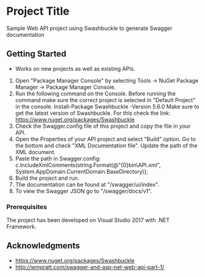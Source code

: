 ﻿# Project Title

Sample Web API project using Swashbuckle to generate Swagger documentation

## Getting Started

* Works on new projects as well as existing APIs.

1. Open "Package Manager Console" by selecting Tools -> NuGet Package Manager -> Package Manager Console.
2. Run the following command on the Console. Before running the command make sure the correct project is selected in "Default Project" in the console.
	Install-Package Swashbuckle -Version 5.6.0 
   Make sure to get the latest version of Swashbuckle. For this check the link: https://www.nuget.org/packages/Swashbuckle
3. Check the Swagger.config file of this project and copy the file in your API.
4. Open the Properties of your API project and select "Build" option. Go to the bottom and check "XML Documentation file". Update the path of the XML document. 
5. Paste the path in Swagger.config: 
						c.IncludeXmlComments(string.Format(@"{0}bin\API.xml",
                           System.AppDomain.CurrentDomain.BaseDirectory));
6. Build the project and run.
7. The documentation can be found at "<BaseURL>/swagger/ui/index".
8. To view the Swagger JSON go to "<BaseURL>/swagger/docs/v1".

### Prerequisites

The project has been developed on Visual Studio 2017 with .NET Framework.

## Acknowledgments

* https://www.nuget.org/packages/Swashbuckle
* http://wmpratt.com/swagger-and-asp-net-web-api-part-1/

